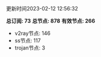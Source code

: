 更新时间2023-02-12 12:56:32

**总订阅: 73**
**总节点: 878**
**有效节点: 266**
- v2ray节点: 146
- ss节点: 117
- trojan节点: 3
